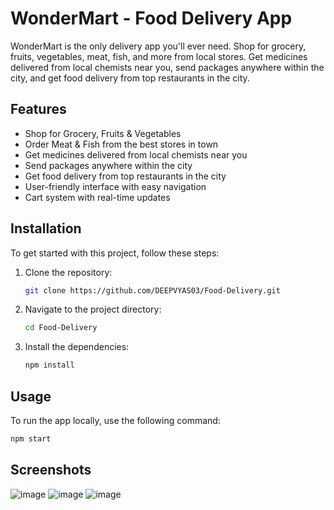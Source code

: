 # WonderMart - Food Delivery App

WonderMart is the only delivery app you'll ever need. Shop for grocery, fruits, vegetables, meat, fish, and more from local stores. Get medicines delivered from local chemists near you, send packages anywhere within the city, and get food delivery from top restaurants in the city.

## Features

- Shop for Grocery, Fruits & Vegetables
- Order Meat & Fish from the best stores in town
- Get medicines delivered from local chemists near you
- Send packages anywhere within the city
- Get food delivery from top restaurants in the city
- User-friendly interface with easy navigation
- Cart system with real-time updates


## Installation

To get started with this project, follow these steps:

1. Clone the repository:
   ```bash
   git clone https://github.com/DEEPVYAS03/Food-Delivery.git
   ```
2. Navigate to the project directory:
   ```bash
   cd Food-Delivery
   ```
3. Install the dependencies:
   ```bash
   npm install
   ```

## Usage

To run the app locally, use the following command:
```bash
npm start
```


## Screenshots

![image](https://github.com/DEEPVYAS03/Food-Delivery/assets/113181349/62495a15-a5bd-4777-b15a-d0ae28a930cb)
![image](https://github.com/DEEPVYAS03/Food-Delivery/assets/113181349/37854d8d-0899-4b06-97eb-a35a6817b59a)
![image](https://github.com/DEEPVYAS03/Food-Delivery/assets/113181349/a77e1945-291b-46ea-a7e4-5999a2ec315e)

